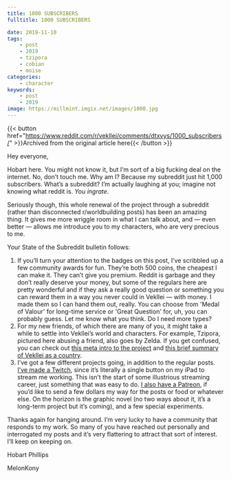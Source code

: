 ```yaml
---
title: 1000 SUBSCRIBERS
fulltitle: 1000 SUBSCRIBERS

date: 2019-11-10
tags:
    - post
    - 2019
    - tzipora
    - cobian
    - moise
categories:
    - character
keywords:
    - post
    - 2019
image: https://millmint.imgix.net/images/1000.jpg
---
```

{{< button href="https://www.reddit.com/r/vekllei/comments/dtxvys/1000_subscribers/" >}}Archived from the original article here{{< /button >}}

Hey everyone,

Hobart here. You might not know it, but I’m sort of a big fucking deal on the internet. No, don’t touch me. Why am I? Because my subreddit just hit 1,000 subscribers. What’s a subreddit? I’m actually laughing at you; imagine not knowing what reddit is. *You ingrate*.

Seriously though, this whole renewal of the project through a subreddit (rather than disconnected r/worldbuilding posts) has been an amazing thing. It gives me more wriggle room in what I can talk about, and — even better — allows me introduce you to my characters, who are very precious to me.

Your State of the Subreddit bulletin follows:

1. If you’ll turn your attention to the badges on this post, I’ve scribbled up a few community awards for fun. They’re both 500 coins, the cheapest I can make it. They can’t give you premium. Reddit is garbage and they don’t really deserve your money, but some of the regulars here are pretty wonderful and if they ask a really good question or something you can reward them in a way you never could in Vekllei — with money. I made them so I can hand them out, really. You can choose from 'Medal of Valour' for long-time service or 'Great Question' for, uh, you can probably guess. Let me know what you think. Do I need more types?
2. For my new friends, of which there are many of you, it might take a while to settle into Vekllei’s world and characters. For example, Tzipora, pictured here abusing a friend, also goes by Zelda. If you get confused, you can check out [this meta intro to the project](https://www.reddit.com/r/vekllei/comments/czi423/a_brief_introduction_to_vekllei/) and [this brief summary of Vekllei as a country](https://www.reddit.com/r/vekllei/comments/czi423/a_brief_introduction_to_vekllei/).
3. I’ve got a few different projects going, in addition to the regular posts. [I’ve made a Twitch](https://www.twitch.tv/melonkony), since it’s literally a single button on my iPad to stream me working. This isn’t the start of some illustrious streaming career, just something that was easy to do. [I also have a Patreon](https://www.patreon.com/vekllei), if you’d like to send a few dollars my way for the posts or food or whatever else. On the horizon is the graphic novel (no two ways about it, it’s a long-term project but it’s coming), and a few special experiments.

Thanks again for hanging around. I’m very lucky to have a community that responds to my work. So many of you have reached out personally and interrogated my posts and it’s very flattering to attract that sort of interest. I’ll keep on keeping on.

Hobart Phillips

MelonKony
